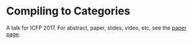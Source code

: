 # Compiling to Categories

A talk for ICFP 2017.
For abstract, paper, slides, video, etc, see the [paper page](http://conal.net/papers/compiling-to-categories).
